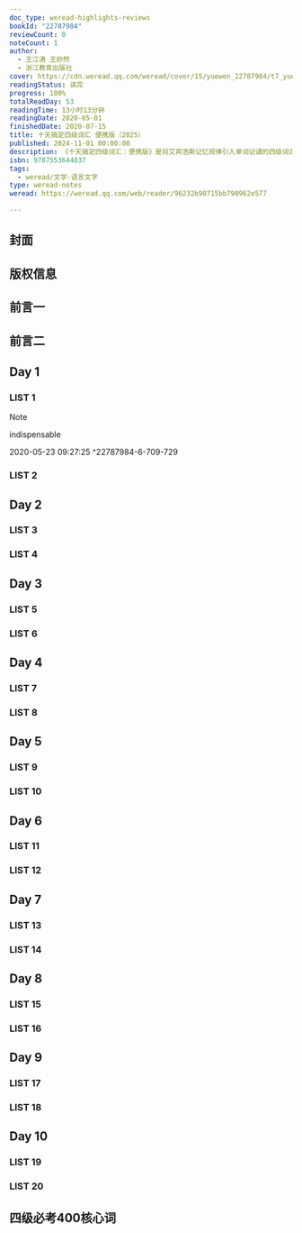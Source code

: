 ```yaml
---
doc_type: weread-highlights-reviews
bookId: "22787984"
reviewCount: 0
noteCount: 1
author:
  - 王江涛 王妙然
  - 浙江教育出版社
cover: https://cdn.weread.qq.com/weread/cover/15/yuewen_22787984/t7_yuewen_227879841737363302.jpg
readingStatus: 读完
progress: 100%
totalReadDay: 53
readingTime: 13小时13分钟
readingDate: 2020-05-01
finishedDate: 2020-07-15
title: 十天搞定四级词汇 便携版（2025）
published: 2024-11-01 00:00:00
description: 《十天搞定四级词汇：便携版》是将艾宾浩斯记忆规律引入单词记诵的四级词汇辅导书。本书由新东方英语培训两大人气名师王江涛和王妙然携手倾力打造，旨在帮助考生在短期内快速高效地突破四级英语核心词汇。本书选取了四级真题中出现的核心词汇，并囊括了真题中词汇的考点搭配和重要用法。全书共分为20个List，采取乱序的排列方式，词汇讲解简明扼要，重点突出。本书共计3044个词汇。
isbn: 9787553644837
tags:
  - weread/文学-语言文字
type: weread-notes
weread: https://weread.qq.com/web/reader/96232b90715bb790962e577

---
```



## 封面

## 版权信息

## 前言一

## 前言二

## Day 1

### LIST 1

> [!NOTE] 
> indispensable
> 
> 2020-05-23 09:27:25 ^22787984-6-709-729

### LIST 2

## Day 2

### LIST 3

### LIST 4

## Day 3

### LIST 5

### LIST 6

## Day 4

### LIST 7

### LIST 8

## Day 5

### LIST 9

### LIST 10

## Day 6

### LIST 11

### LIST 12

## Day 7

### LIST 13

### LIST 14

## Day 8

### LIST 15

### LIST 16

## Day 9

### LIST 17

### LIST 18

## Day 10

### LIST 19

### LIST 20

## 四级必考400核心词

